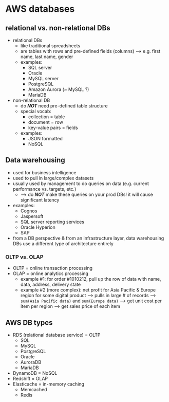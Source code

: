 # AWS databases

## relational vs. non-relational DBs
- relational DBs
  * like traditional spreadsheets
  * are tables with rows and pre-defined fields (columns) --> e.g. first name, last name, gender
  * examples:
    - SQL server
    - Oracle
    - MySQL server
    - PostgreSQL
    - Amazon Aurora (~ MySQL ?)
    - MariaDB
- non-relational DB
  * do ___NOT___ need pre-defined table structure
  * special vocab:
    - collection = table
    - document = row
    - key-value pairs = fields
  * examples:
    - JSON formatted
    - NoSQL

## Data warehousing
- used for business intelligence
- used to pull in large/complex datasets
- usually used by management to do queries on data (e.g. current performance vs. targets, etc.)
  * --> do __*NOT*__ make these queries on your prod DBs! it will cause significant latency
- examples:
  * Cognos
  * Jaspersoft
  * SQL server reporting services
  * Oracle Hyperion
  * SAP
- from a DB perspective & from an infrastructure layer, data warehousing DBs use a different type of architecture entirely

### OLTP vs. OLAP
- OLTP = online transaction processing
- OLAP = online analytics processing
  * example #1: for order #1010212, pull up the row of data with name, data, address, delivery state
  * example #2 (more complex): net profit for Asia Pacific & Europe region for some digital product --> pulls in large # of records --> `sum(Asia Pacific data)` and `sum(Europe data)` --> get unit cost per item per region --> get sales price of each item

## AWS DB types
- RDS (relational database service) = OLTP
  * SQL
  * MySQL
  * PostgreSQL
  * Oracle
  * AuroraDB
  * MariaDB
- DynamoDB = NoSQL
- Redshift = OLAP
- Elasticache = in-memory caching
  * Memcached
  * Redis
